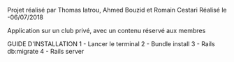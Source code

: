 Projet réalisé par Thomas Iatrou, Ahmed Bouzid et Romain Cestari
Réalisé le -06/07/2018

Application sur un club privé, avec un contenu réservé aux membres


GUIDE D'INSTALLATION
1 - Lancer le terminal
2 - Bundle install
3 - Rails db:migrate
4 - Rails server


